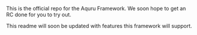 This is the official repo for the Aquru Framework. We soon hope to get an RC done for you to try out.

This readme will soon be updated with features this framework will support.
